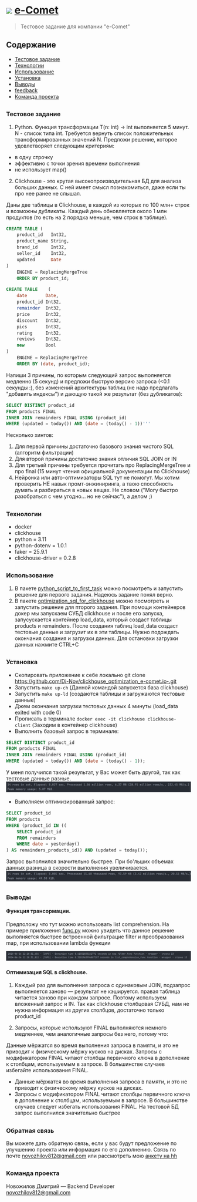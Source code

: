 # <img src="https://hh.ru/employer-logo/3910308.png" style="object-fit: cover; width:3%;" > [e-Comet](https://e-comet.io/ "ссылка на сайт")

> Тестовое задание для компании "e-Comet"

## Содержание

* [Тестовое задание](#test)
* [Технологии](#teh)
* [Использование](#use)
* [Установка](#t)
* [Выводы](#conclusions)
* [feedback](#contr)
* [Команда проекта](#team)

## <h3 id="test">Тестовое задание</h3>

1) Python. Функция трансформации T(n: int) -> int выполняется 5 минут. N - список типа int. Требуется вернуть список
   положительных трансформированных значений N. Предложи решение, которое удовлетворяет следующим критериям:

- в одну строчку
- эффективно с точки зрения времени выполнения
- не использует map()

2) Clickhouse - это крутая высокопроизводительная БД для анализа больших данных. С ней имеет смысл познакомиться, даже
   если
   ты про нее ранее не слышал.

Даны две таблицы в Clickhouse, в каждой из которых по 100 млн+ строк и возможны дубликаты. Каждый день обновляется около
1 млн продуктов (то есть на 2 порядка меньше, чем строк в таблице).

``` SQL
CREATE TABLE (
    product_id   Int32,
    product_name String,
    brand_id     Int32,
    seller_id    Int32,
    updated      Date
)
    ENGINE = ReplacingMergeTree
    ORDER BY product_id;
```

``` SQL
CREATE TABLE    (
    date       Date,
    product_id Int32,
    remainder  Int32,
    price      Int32,
    discount   Int32,
    pics       Int32,
    rating     Int32,
    reviews    Int32,
    new        Bool
)
    ENGINE = ReplacingMergeTree
    ORDER BY (date, product_id);
```

Напиши 3 причины, по которым следующий запрос выполняется медленно (5 секунд) и предложи быструю версию запроса (<0.1
секунды :), без изменений архитектуры таблиц (не надо предлагать "добавить индексы") и дающую такой же результат (без
дубликатов):

``` SQL
SELECT DISTINCT product_id
FROM products FINAL
INNER JOIN remainders FINAL USING (product_id)
WHERE (updated = today()) AND (date = (today() - 1))'''
```

Несколько хинтов:

1. Для первой причины достаточно базового знания чистого SQL (алгоритм фильтрации)
2. Для второй причины достаточно знания отличия SQL JOIN от IN
3. Для третьей причины требуется прочитать про ReplacingMergeTree и про final (15 минут чтения официальной документации
   по Clickhouse)
4. Нейронка или авто-оптимизаторы SQL тут не помогут. Мы хотим проверить НЕ навык промт-энжиниринга, а твою способность
   думать и разбираться в новых вещах. Не словом ("Могу быстро разобраться с чем угодно... но не сейчас"), а делом ;)

## <h3 id="teh">Технологии</h3>

+ docker
+ clickhouse
+ python = 3.11
+ python-dotenv = 1.0.1
+ faker = 25.9.1
+ clickhouse-driver = 0.2.8

## <h3 id="use">Использование</h3>

1) В пакете [python_script_to_first_task](python_script_to_first_task) можно посмотреть и запустить решение для первого
   задания. Надеюсь задание понял верно.
2) В пакете [optimization_sql_for_clickhouse](optimization_sql_for_clickhouse) можно посмотреть и запустить решение для
   пторого задания. При помощи контейнеров докер мы запускаем СУБД clickhouse и после его запуска, запусускается
   контейнер load_data, который создаст таблицы products и remainders.
   После создания таблиц load_data создаст тестовые данные и загрузит их в эти таблицы. Нужно подождать окончания
   создания и загрузки данных. Для остановки загрузки данных нажмите CTRL+C

## <h3 id="t">Установка</h3>

* Скопировать приложение к себе локально git clone https://github.com/Di-Nov/clickhouse_optimization_e-comet.io-.git
* Запустить `make up-ch` (Данной командой запускется база clickhouse)
* Запустить `make up-ld` (создаются таблицы и загружаются тестовые данные)
* Джем окончания загрузки тестовых данных 4 минуты (load_data exited with code 0)
* Прописать в терминале  `docker exec -it clickhouse clickhouse-client` (Заходим в контейнер clickhouse)
* Выполнить базовый запрос в терминале:

``` SQL
SELECT DISTINCT product_id
FROM products FINAL
INNER JOIN remainders FINAL USING (product_id)
WHERE (updated = today()) AND (date = (today() - 1));
```
У меня получился такой результат, у Вас может быть другой, так как тестовые данные разные.
![img.png](optimization_sql_for_clickhouse/images/img2.png)

* Выполняем оптимизированный запрос:

``` SQL
SELECT product_id
FROM products
WHERE (product_id IN ((
    SELECT product_id
    FROM remainders
    WHERE date = yesterday()
) AS remainders_products_id)) AND (updated = today());
```

Запрос выполнился значительно быстрее. При бо'льших объемах данных разница в скорости выполнения увеличивается. 
![img.png](optimization_sql_for_clickhouse/images/img3.png)

## <h3 id="conclusions">Выводы</h3>

#### Функция трансормации.

Предположу что тут можно использовать list comprehension. На примере
приложения [func.py](python_script_to_first_task%2Ffunc.py) можно увидеть что данное решение выполняется быстрее
встроенной фильтрацие filter и преобразования map, при использовании lambda функции

![img.png](optimization_sql_for_clickhouse/images/img.png)

#### Оптимизация SQL в clickhouse.

1) Каждый раз для выполнения запроса с одинаковым JOIN, подзапрос выполняется заново — результат не кэшируется. правая
   таблица читается заново при каждом запросе. Поэтому используем вложенный запрос и IN.
   Так как clickhouse столбцовая СУБД, нам не нужна информация из других столбцов, достаточно только product_id

2) Запросы, которые используют FINAL выполняются немного медленнее, чем аналогичные запросы без него, потому что:

Данные мёржатся во время выполнения запроса в памяти, и это не приводит к физическому мёржу кусков на дисках.
Запросы с модификатором FINAL читают столбцы первичного ключа в дополнение к столбцам, используемым в запросе.
В большинстве случаев избегайте использования FINAL.

- Данные мёржатся во время выполнения запроса в памяти, и это не приводит к физическому мёржу кусков на дисках.
- Запросы с модификатором FINAL читают столбцы первичного ключа в дополнение к столбцам, используемым в запросе.
  В большинстве случаев следует избегать использования FINAL. На тестовой БД запрос выполнился значительно быстрее

## <h3 id="feedback">Обратная связь</h3>

Вы можете дать обратную связь, если у вас будут предложение по улучшению проекта или информация по его дополнению.
Связь по почте novozhilov812@gmail.com или рассмотреть
мою [анкету на hh](https://spb.hh.ru/resume/470b7c08ff0be7838d0039ed1f594f75313234 "ссылка на HH")

## <h3 id="team">Команда проекта</h3>

Новожилов Дмитрий — Backend Developer <br>
novozhilov812@gmail.com
